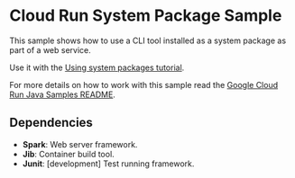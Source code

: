 # Cloud Run System Package Sample

This sample shows how to use a CLI tool installed as a system package as part of a web service.

Use it with the [Using system packages tutorial](https://cloud.google.com/run/docs/tutorials/system-packages).

For more details on how to work with this sample read the [Google Cloud Run Java Samples README](https://github.com/GoogleCloudPlatform/java-docs-samples/run).

## Dependencies

* **Spark**: Web server framework.
* **Jib**: Container build tool.
* **Junit**: [development] Test running framework.
